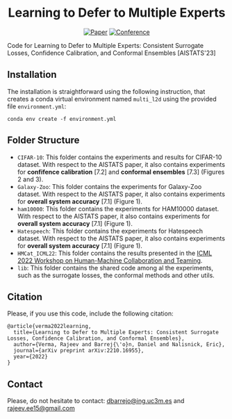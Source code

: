 <div align="center">

# Learning to Defer to Multiple Experts
[![Paper](http://img.shields.io/badge/paper-arxiv.1001.2234-B31B1B.svg)](https://arxiv.org/abs/2210.16955)
[![Conference](https://img.shields.io/badge/AISTATS-2023-blue)](https://arxiv.org/abs/2210.16955)
</div>

Code for Learning to Defer to Multiple Experts: Consistent Surrogate Losses, Confidence Calibration, and Conformal Ensembles [AISTATS'23]


## Installation 
The installation is straightforward using the following instruction, that creates a conda virtual environment named <code>multi_l2d</code> using the provided file <code>environment.yml</code>:
```
conda env create -f environment.yml
```

## Folder Structure
- `CIFAR-10`: This folder contains the experiments and results for CIFAR-10 dataset. With respect to the AISTATS paper, it also contains experiments for **confifence calibration** [7.2] and **conformal ensembles** [7.3] (Figures 2 and 3).
- `Galaxy-Zoo`: This folder contains the experiments for Galaxy-Zoo dataset. With respect to the AISTATS paper, it also contains experiments for **overall system accuracy** [7.1] (Figure 1).
- `ham10000`: This folder contains the experiments for HAM10000 dataset. With respect to the AISTATS paper, it also contains experiments for **overall system accuracy** [7.1] (Figure 1).
- `Hatespeech`: This folder contains the experiments for Hatespeech dataset. With respect to the AISTATS paper, it also contains experiments for **overall system accuracy** [7.1] (Figure 1).
- `HMCat_ICML22`: This folder contains the results presented in the [ICML 2022 Workshop on Human-Machine Collaboration and Teaming](https://sites.google.com/view/icml-2022-hmcat/home).
- `lib`: This folder contains the shared code among al the experiments, such as the surrogate losses, the conformal methods and other utils.

## Citation 

Please, if you use this code, include the following citation:
```
@article{verma2022learning,
  title={Learning to Defer to Multiple Experts: Consistent Surrogate Losses, Confidence Calibration, and Conformal Ensembles},
  author={Verma, Rajeev and Barrej{\'o}n, Daniel and Nalisnick, Eric},
  journal={arXiv preprint arXiv:2210.16955},
  year={2022}
}
```

<!---
```
@inproceedings{verma2022learning,
  title={Learning to Defer to Multiple Experts: Consistent Surrogate Losses, Confidence Calibration, and Conformal Ensembles},
  author={Verma, Rajeev and Barrej{\'o}n, Daniel and Nalisnick, Eric},
  booktitle={International Conference on Artificial Intelligence and Statistics},
  pages={},
  year={2023},
  organization={PMLR}
}
```
-->


## Contact 
Please, do not hesitate to contact:  <a href="mailto:dbarrejo@ing.uc3m.es">dbarrejo@ing.uc3m.es</a> and <a href="mailto:rajeev.ee15@gmail.com">rajeev.ee15@gmail.com</a>